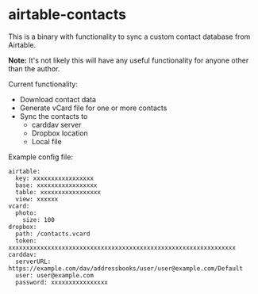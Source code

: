 # airtable-contacts

This is a binary with functionality to sync a custom contact database from
Airtable.

**Note:** It's not likely this will have any useful functionality for anyone
other than the author.

Current functionality:

* Download contact data
* Generate vCard file for one or more contacts
* Sync the contacts to
  * carddav server
  * Dropbox location
  * Local file

Example config file:

```
airtable:
  key: xxxxxxxxxxxxxxxxx
  base: xxxxxxxxxxxxxxxxx
  table: xxxxxxxxxxxxxxxxx
  view: xxxxxx
vcard:
  photo:
    size: 100
dropbox:
  path: /contacts.vcard
  token: xxxxxxxxxxxxxxxxxxxxxxxxxxxxxxxxxxxxxxxxxxxxxxxxxxxxxxxxxxxxxxxx
carddav:
  serverURL: https://example.com/dav/addressbooks/user/user@example.com/Default
  user: user@example.com
  password: xxxxxxxxxxxxxxxx
```
